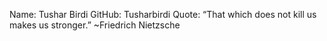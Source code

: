 Name: Tushar Birdi
GitHub: Tusharbirdi
Quote: “That which does not kill us makes us stronger.” ~Friedrich Nietzsche